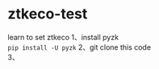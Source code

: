 # ztkeco-test
learn to set ztkeco
1、install pyzk <br/>
```pip install -U pyzk```
2、git clone this code<br/>
3、
